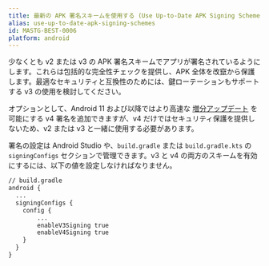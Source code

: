 ```yaml
---
title: 最新の APK 署名スキームを使用する (Use Up-to-Date APK Signing Schemes)
alias: use-up-to-date-apk-signing-schemes
id: MASTG-BEST-0006
platform: android
---
```


少なくとも v2 または v3 の APK 署名スキームでアプリが署名されているようにします。これらは包括的な完全性チェックを提供し、APK 全体を改竄から保護します。最適なセキュリティと互換性のためには、鍵ローテーションもサポートする v3 の使用を検討してください。

オプションとして、Android 11 および以降ではより高速な [増分アップデート](https://developer.android.com/about/versions/11/features#incremental) を可能にする v4 署名を追加できますが、v4 だけではセキュリティ保護を提供しないため、v2 または v3 と一緒に使用する必要があります。

署名の設定は Android Studio や、`build.gradle` または `build.gradle.kts` の `signingConfigs` セクションで管理できます。v3 と v4 の両方のスキームを有効にするには、以下の値を設定しなければなりません。

```default
// build.gradle
android {
  ...
  signingConfigs {
    config {
        ...
        enableV3Signing true
        enableV4Signing true
    }
  }
}
```
